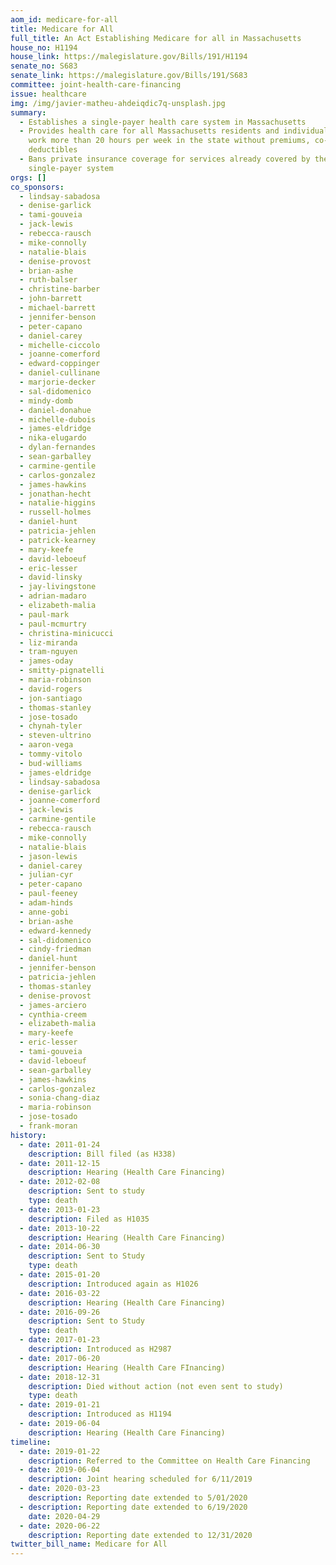 ```yaml
---
aom_id: medicare-for-all
title: Medicare for All
full_title: An Act Establishing Medicare for all in Massachusetts
house_no: H1194
house_link: https://malegislature.gov/Bills/191/H1194
senate_no: S683
senate_link: https://malegislature.gov/Bills/191/S683
committee: joint-health-care-financing
issue: healthcare
img: /img/javier-matheu-ahdeiqdic7q-unsplash.jpg
summary:
  - Establishes a single-payer health care system in Massachusetts
  - Provides health care for all Massachusetts residents and individuals who
    work more than 20 hours per week in the state without premiums, co-pays, or
    deductibles
  - Bans private insurance coverage for services already covered by the
    single-payer system
orgs: []
co_sponsors:
  - lindsay-sabadosa
  - denise-garlick
  - tami-gouveia
  - jack-lewis
  - rebecca-rausch
  - mike-connolly
  - natalie-blais
  - denise-provost
  - brian-ashe
  - ruth-balser
  - christine-barber
  - john-barrett
  - michael-barrett
  - jennifer-benson
  - peter-capano
  - daniel-carey
  - michelle-ciccolo
  - joanne-comerford
  - edward-coppinger
  - daniel-cullinane
  - marjorie-decker
  - sal-didomenico
  - mindy-domb
  - daniel-donahue
  - michelle-dubois
  - james-eldridge
  - nika-elugardo
  - dylan-fernandes
  - sean-garballey
  - carmine-gentile
  - carlos-gonzalez
  - james-hawkins
  - jonathan-hecht
  - natalie-higgins
  - russell-holmes
  - daniel-hunt
  - patricia-jehlen
  - patrick-kearney
  - mary-keefe
  - david-leboeuf
  - eric-lesser
  - david-linsky
  - jay-livingstone
  - adrian-madaro
  - elizabeth-malia
  - paul-mark
  - paul-mcmurtry
  - christina-minicucci
  - liz-miranda
  - tram-nguyen
  - james-oday
  - smitty-pignatelli
  - maria-robinson
  - david-rogers
  - jon-santiago
  - thomas-stanley
  - jose-tosado
  - chynah-tyler
  - steven-ultrino
  - aaron-vega
  - tommy-vitolo
  - bud-williams
  - james-eldridge
  - lindsay-sabadosa
  - denise-garlick
  - joanne-comerford
  - jack-lewis
  - carmine-gentile
  - rebecca-rausch
  - mike-connolly
  - natalie-blais
  - jason-lewis
  - daniel-carey
  - julian-cyr
  - peter-capano
  - paul-feeney
  - adam-hinds
  - anne-gobi
  - brian-ashe
  - edward-kennedy
  - sal-didomenico
  - cindy-friedman
  - daniel-hunt
  - jennifer-benson
  - patricia-jehlen
  - thomas-stanley
  - denise-provost
  - james-arciero
  - cynthia-creem
  - elizabeth-malia
  - mary-keefe
  - eric-lesser
  - tami-gouveia
  - david-leboeuf
  - sean-garballey
  - james-hawkins
  - carlos-gonzalez
  - sonia-chang-diaz
  - maria-robinson
  - jose-tosado
  - frank-moran
history:
  - date: 2011-01-24
    description: Bill filed (as H338)
  - date: 2011-12-15
    description: Hearing (Health Care Financing)
  - date: 2012-02-08
    description: Sent to study
    type: death
  - date: 2013-01-23
    description: Filed as H1035
  - date: 2013-10-22
    description: Hearing (Health Care Financing)
  - date: 2014-06-30
    description: Sent to Study
    type: death
  - date: 2015-01-20
    description: Introduced again as H1026
  - date: 2016-03-22
    description: Hearing (Health Care Financing)
  - date: 2016-09-26
    description: Sent to Study
    type: death
  - date: 2017-01-23
    description: Introduced as H2987
  - date: 2017-06-20
    description: Hearing (Health Care FInancing)
  - date: 2018-12-31
    description: Died without action (not even sent to study)
    type: death
  - date: 2019-01-21
    description: Introduced as H1194
  - date: 2019-06-04
    description: Hearing (Health Care Financing)
timeline:
  - date: 2019-01-22
    description: Referred to the Committee on Health Care Financing
  - date: 2019-06-04
    description: Joint hearing scheduled for 6/11/2019
  - date: 2020-03-23
    description: Reporting date extended to 5/01/2020
  - description: Reporting date extended to 6/19/2020
    date: 2020-04-29
  - date: 2020-06-22
    description: Reporting date extended to 12/31/2020
twitter_bill_name: Medicare for All
---
```

